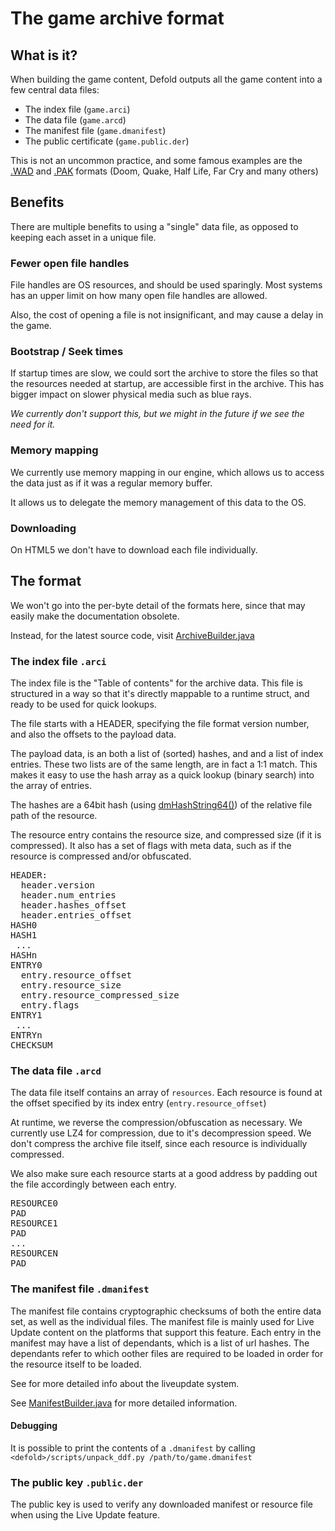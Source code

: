# The game archive format

## What is it?

When building the game content, Defold outputs all the game content into a few central data files:

* The index file (`game.arci`)
* The data file (`game.arcd`)
* The manifest file (`game.dmanifest`)
* The public certificate (`game.public.der`)

This is not an uncommon practice, and some famous examples are the [.WAD](https://zdoom.org/wiki/WAD) and [.PAK](https://quakewiki.org/wiki/.pak) formats (Doom, Quake, Half Life, Far Cry and many others)

## Benefits

There are multiple benefits to using a "single" data file, as opposed to keeping each asset in a unique file.

### Fewer open file handles

File handles are OS resources, and should be used sparingly. Most systems has an upper limit on how many open file handles are allowed.

Also, the cost of opening a file is not insignificant, and may cause a delay in the game.

### Bootstrap / Seek times

If startup times are slow, we could sort the archive to store the files so that the resources needed at startup, are accessible first in the archive.
This has bigger impact on slower physical media such as blue rays.

_We currently don't support this, but we might in the future if we see the need for it._

### Memory mapping

We currently use memory mapping in our engine, which allows us to access the data just as if it was a regular memory buffer.

It allows us to delegate the memory management of this data to the OS.

### Downloading

On HTML5 we don't have to download each file individually.



## The format

We won't go into the per-byte detail of the formats here, since that may easily make the documentation obsolete.

Instead, for the latest source code, visit [ArchiveBuilder.java](https://github.com/defold/defold/blob/dev/com.dynamo.cr/com.dynamo.cr.bob/src/com/dynamo/bob/archive/ArchiveBuilder.java)

### The index file `.arci`

The index file is the "Table of contents" for the archive data.
This file is structured in a way so that it's directly mappable to a runtime struct, and ready to be used for quick lookups.

The file starts with a HEADER, specifying the file format version number, and also the offsets to the payload data.

The payload data, is an both a list of (sorted) hashes, and and a list of index entries.
These two lists are of the same length, are in fact a 1:1 match. This makes it easy to use the hash array as a quick lookup (binary search) into the array of entries.

The hashes are a 64bit hash (using [dmHashString64()](https://defold.com/ref/stable/dmHash/?q=dmhashstring64#dmHashString64:string)) of the relative file path of the resource.

The resource entry contains the resource size, and compressed size (if it is compressed). It also has a set of flags with meta data, such as if the resource is compressed and/or obfuscated.

<pre>
HEADER:
  header.version
  header.num_entries
  header.hashes_offset
  header.entries_offset
HASH0
HASH1
 ...
HASHn
ENTRY0
  entry.resource_offset
  entry.resource_size
  entry.resource_compressed_size
  entry.flags
ENTRY1
 ...
ENTRYn
CHECKSUM
</pre>


### The data file `.arcd`

The data file itself contains an array of `resources`.
Each resource is found at the offset specified by its index entry (`entry.resource_offset`)

At runtime, we reverse the compression/obfuscation as necessary. We currently use LZ4 for compression, due to it's decompression speed. We don't compress the archive file itself, since each resource is individually compressed.

We also make sure each resource starts at a good address by padding out the file accordingly between each entry.


<pre>
RESOURCE0
PAD
RESOURCE1
PAD
...
RESOURCEN
PAD
</pre>

### The manifest file `.dmanifest`

The manifest file contains cryptographic checksums of both the entire data set, as well as the individual files.
The manifest file is mainly used for Live Update content on the platforms that support this feature.
Each entry in the manifest may have a list of dependants, which is a list of url hashes. The dependants refer to which oother files are required to be loaded in order for the resource itself to be loaded.

See [](./LIVEUPDATE.md) for more detailed info about the liveupdate system.

See [ManifestBuilder.java](https://github.com/defold/defold/blob/dev/com.dynamo.cr/com.dynamo.cr.bob/src/com/dynamo/bob/archive/ManifestBuilder.java) for more detailed information.

#### Debugging

It is possible to print the contents of a `.dmanifest` by calling `<defold>/scripts/unpack_ddf.py /path/to/game.dmanifest`

### The public key `.public.der`

The public key is used to verify any downloaded manifest or resource file when using the Live Update feature.



